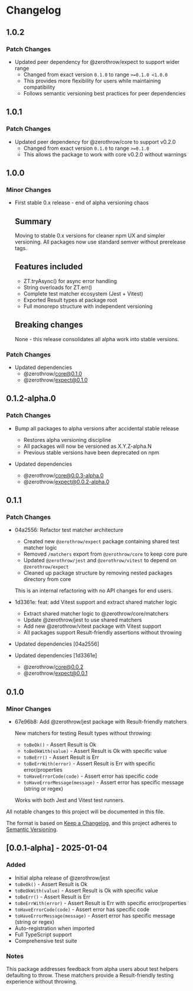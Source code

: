 # Changelog

## 1.0.2

### Patch Changes

- Updated peer dependency for @zerothrow/expect to support wider range
  - Changed from exact version `0.1.0` to range `>=0.1.0 <1.0.0`
  - This provides more flexibility for users while maintaining compatibility
  - Follows semantic versioning best practices for peer dependencies

## 1.0.1

### Patch Changes

- Updated peer dependency for @zerothrow/core to support v0.2.0
  - Changed from exact version `0.1.0` to range `>=0.1.0`
  - This allows the package to work with core v0.2.0 without warnings

## 1.0.0

### Minor Changes

- First stable 0.x release - end of alpha versioning chaos

  ## Summary

  Moving to stable 0.x versions for cleaner npm UX and simpler versioning.
  All packages now use standard semver without prerelease tags.

  ## Features included
  - ZT.tryAsync() for async error handling
  - String overloads for ZT.err()
  - Complete test matcher ecosystem (Jest + Vitest)
  - Exported Result types at package root
  - Full monorepo structure with independent versioning

  ## Breaking changes

  None - this release consolidates all alpha work into stable versions.

### Patch Changes

- Updated dependencies
  - @zerothrow/core@0.1.0
  - @zerothrow/expect@0.1.0

## 0.1.2-alpha.0

### Patch Changes

- Bump all packages to alpha versions after accidental stable release
  - Restores alpha versioning discipline
  - All packages will now be versioned as X.Y.Z-alpha.N
  - Previous stable versions have been deprecated on npm

- Updated dependencies
  - @zerothrow/core@0.0.3-alpha.0
  - @zerothrow/expect@0.0.2-alpha.0

## 0.1.1

### Patch Changes

- 04a2556: Refactor test matcher architecture
  - Created new `@zerothrow/expect` package containing shared test matcher logic
  - Removed `/matchers` export from `@zerothrow/core` to keep core pure
  - Updated `@zerothrow/jest` and `@zerothrow/vitest` to depend on `@zerothrow/expect`
  - Cleaned up package structure by removing nested packages directory from core

  This is an internal refactoring with no API changes for end users.

- 1d3361e: feat: add Vitest support and extract shared matcher logic
  - Extract shared matcher logic to @zerothrow/core/matchers
  - Update @zerothrow/jest to use shared matchers
  - Add new @zerothrow/vitest package with Vitest support
  - All packages support Result-friendly assertions without throwing

- Updated dependencies [04a2556]
- Updated dependencies [1d3361e]
  - @zerothrow/core@0.0.2
  - @zerothrow/expect@0.0.1

## 0.1.0

### Minor Changes

- 67e96b8: Add @zerothrow/jest package with Result-friendly matchers

  New matchers for testing Result types without throwing:
  - `toBeOk()` - Assert Result is Ok
  - `toBeOkWith(value)` - Assert Result is Ok with specific value
  - `toBeErr()` - Assert Result is Err
  - `toBeErrWith(error)` - Assert Result is Err with specific error/properties
  - `toHaveErrorCode(code)` - Assert error has specific code
  - `toHaveErrorMessage(message)` - Assert error has specific message (string or regex)

  Works with both Jest and Vitest test runners.

All notable changes to this project will be documented in this file.

The format is based on [Keep a Changelog](https://keepachangelog.com/en/1.0.0/),
and this project adheres to [Semantic Versioning](https://semver.org/spec/v2.0.0.html).

## [0.0.1-alpha] - 2025-01-04

### Added

- Initial alpha release of @zerothrow/jest
- `toBeOk()` - Assert Result is Ok
- `toBeOkWith(value)` - Assert Result is Ok with specific value
- `toBeErr()` - Assert Result is Err
- `toBeErrWith(error)` - Assert Result is Err with specific error/properties
- `toHaveErrorCode(code)` - Assert error has specific code
- `toHaveErrorMessage(message)` - Assert error has specific message (string or regex)
- Auto-registration when imported
- Full TypeScript support
- Comprehensive test suite

### Notes

This package addresses feedback from alpha users about test helpers defaulting to throw. These matchers provide a Result-friendly testing experience without throwing.
